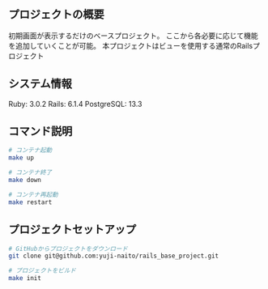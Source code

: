 ## プロジェクトの概要
初期画面が表示するだけのベースプロジェクト。
ここから各必要に応じて機能を追加していくことが可能。
本プロジェクトはビューを使用する通常のRailsプロジェクト

## システム情報
Ruby: 3.0.2
Rails: 6.1.4
PostgreSQL: 13.3

## コマンド説明
```bash
# コンテナ起動
make up

# コンテナ終了
make down

# コンテナ再起動
make restart
```

## プロジェクトセットアップ
```bash
# GitHubからプロジェクトをダウンロード
git clone git@github.com:yuji-naito/rails_base_project.git

# プロジェクトをビルド
make init
```